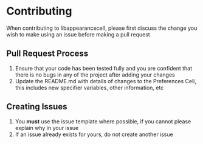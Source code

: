 # Contributing

When contributing to libappearancecell, please first discuss the change you wish to make using an issue before making a pull request

## Pull Request Process

1. Ensure that your code has been tested fully and you are confident that there is no bugs in any of the project after adding your changes
2. Update the README.md with details of changes to the Preferences Cell, this includes new specifier 
   variables, other information, etc

## Creating Issues

1. You **must** use the issue template where possible, if you cannot please explain why in your issue
2. If an issue already exists for yours, do not create another issue
